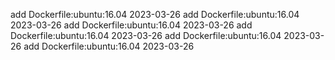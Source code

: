 add Dockerfile:ubuntu:16.04 2023-03-26
add Dockerfile:ubuntu:16.04 2023-03-26
add Dockerfile:ubuntu:16.04 2023-03-26
add Dockerfile:ubuntu:16.04 2023-03-26
add Dockerfile:ubuntu:16.04 2023-03-26
add Dockerfile:ubuntu:16.04 2023-03-26
